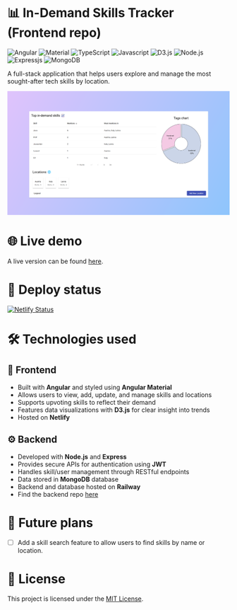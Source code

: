 # 📊 In-Demand Skills Tracker (Frontend repo)

![Angular](https://img.shields.io/badge/Angular-DD0031?style=for-the-badge&logo=angular&logoColor=white)
![Material](https://img.shields.io/badge/Angular%20Material-DD0031.svg?style=for-the-badge&logo=Angular&logoColor=white)
![TypeScript](https://img.shields.io/badge/TypeScript-007ACC?style=for-the-badge&logo=typescript&logoColor=white)
![Javascript](https://img.shields.io/badge/JavaScript-F7DF1E.svg?style=for-the-badge&logo=JavaScript&logoColor=black)
![D3.js](https://img.shields.io/badge/D3.js-F9A03C.svg?style=for-the-badge&logo=d3dotjs&logoColor=white)
![Node.js](https://img.shields.io/badge/Node.js-43853D?style=for-the-badge&logo=node.js&logoColor=white)
![Expressjs](https://img.shields.io/badge/Express-000000.svg?style=for-the-badge&logo=Express&logoColor=white)
![MongoDB](https://img.shields.io/badge/MongoDB-4EA94B?style=for-the-badge&logo=mongodb&logoColor=white)

A full-stack application that helps users explore and manage the most sought-after tech skills by location.

![App screenshot](./screenshots/screenshot1.png)

# 🌐 Live demo
A live version can be found [here](https://vermillion-khapse-9e6bb3.netlify.app).

# 🚦 Deploy status
[![Netlify Status](https://api.netlify.com/api/v1/badges/da5e2456-d038-47d2-bd85-2ca3e3f61263/deploy-status)](https://app.netlify.com/sites/vermillion-khapse-9e6bb3/deploys)

# 🛠️ Technologies used

## 🎨 Frontend
- Built with **Angular** and styled using **Angular Material**
- Allows users to view, add, update, and manage skills and locations
- Supports upvoting skills to reflect their demand
- Features data visualizations with **D3.js** for clear insight into trends
- Hosted on **Netlify**

## ⚙️ Backend
- Developed with **Node.js** and **Express**
- Provides secure APIs for authentication using **JWT**
- Handles skill/user management through RESTful endpoints
- Data stored in **MongoDB** database
- Backend and database hosted on **Railway**
- Find the backend repo [here](https://github.com/dividedby-0/in-demand-skills-tracker-backend)

# 🚀 Future plans
- [ ] Add a skill search feature to allow users to find skills by name or location.

# 📝 License
This project is licensed under the [MIT License](https://github.com/dividedby-0/in-demand-skills-tracker-frontend/blob/main/LICENSE).
